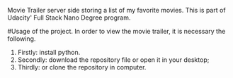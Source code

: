 
Movie Trailer server side storing a list of my favorite movies. This is part of Udacity' Full Stack Nano Degree program. 


#Usage of the project.
In order to view the movie trailer, it is necessary the following.
1. Firstly: install python.
2. Secondly: download the repository file or open it in your desktop;
3. Thirdly: or clone the repository in computer.

